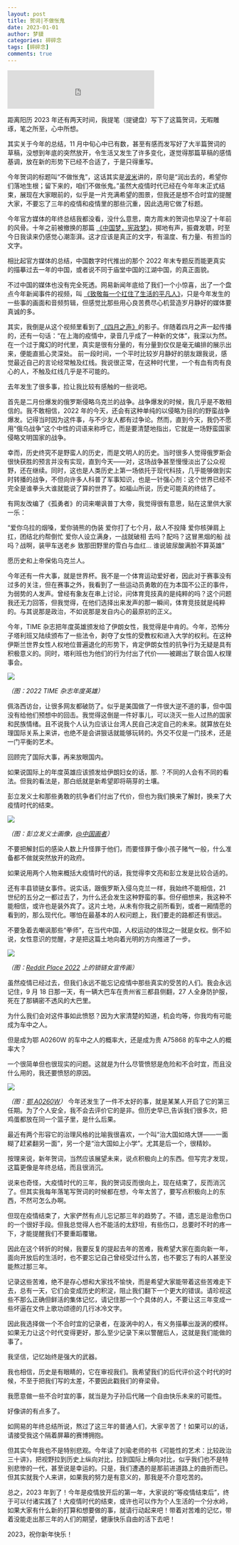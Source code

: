 ```yaml
---
layout: post
title: 贺词|不做怅鬼
date: 2023-01-01
author: 梦貘
categories: 碎碎念
tags: [碎碎念]
comments: true
---
```



<iframe frameborder="no" border="0" marginwidth="0" marginheight="0" width="330" height="86" src="https://drive.b-hu.org/Index/music/historyhasitseyesonyou.html"></iframe>

距离阳历 2023 年还有两天时间，我提笔（提键盘）写下了这篇贺词，无暇雕琢，笔之所至，心中所想。

其实关于今年的总结，11 月中旬心中已有数，甚至有感而发写好了大半篇贺词的草稿，没想到年底的突然放开，令生活又发生了许多变化，遂觉得那篇草稿的感情基调，放在新的形势下已经不合适了，于是只得重写。

今年贺词的标题叫“不做怅鬼”，这话其实是[波米](https://www.youtube.com/watch?v=6GnLEJUpI9U)讲的，原句是“润出去的，希望你们落地生根；留下来的，咱们不做伥鬼。”虽然大疫情时代已经在今年年末正式结束，展现在大家眼前的，似乎是一片充满希望的图景，但我还是想不合时宜的提醒大家，不要忘了三年的疫情和疫情里的那些沉重，因此选用它做了标题。

今年官方媒体的年终总结我都没看，没什么意思，南方周末的贺词也早没了十年前的风骨。十年之前被撤换的那篇 [《中国梦，宪政梦》](https://mo.b-hu.org/southweekend2013/)，掷地有声，振聋发聩，时至今日我读来仍感觉心潮澎湃。这才应该是真正的文字，有温度、有力量、有担当的文字。

相比起官方媒体的总结，中国数字时代推出的那个 2022 年末专题反而能更真实的描摹过去一年的中国，或者说不同于庙堂中国的江湖中国，的真正面貌。

不过中国的媒体也没有完全死透。网易新闻年底给了我们一个小惊喜，出了一个盘点今年新闻事件的视频，叫 [《致敬每一个扛住了生活的平凡人》](https://www.youtube.com/watch?v=JmsUAQMemfw)，只是今年发生的一些事的画面和音频剪辑，但感觉比那些用心良苦费尽心机营造岁月静好的媒体要真诚的多。

其实，我倒是从这个视频里看到了[《四月之声》]( http://drive.b-hu.org/Index/%E3%80%8A%E5%9B%9B%E6%9C%88%E4%B9%8B%E5%A3%B0%E3%80%8B/%E3%80%8A%E5%9B%9B%E6%9C%88%E4%B9%8B%E5%A3%B0%E3%80%8B.mp4?preview )的影子。伴随着四月之声一起传播的，还有一句话：“在上海的疫情中，录音几乎成了一种新的文体”，我深以为然。在一个过于魔幻的时代里，真实是很有分量的，有分量到仅仅是毫无编排的展示出来，便能直抵心灵深处。
前一段时间，一个平时比较岁月静好的朋友跟我说，感觉最近自己的言论经常触及红线。我说很正常，在这种时代里，一个有血有肉有良心的人，不触及红线几乎是不可能的。

去年发生了很多事，捡让我比较有感触的一些说吧。

首先是二月份爆发的俄罗斯侵略乌克兰的战争。战争爆发的时候，我几乎是不敢相信的。我不敢相信，2022 年的今天，还会有这种单纯的以侵略为目的的野蛮战争爆发。记得当时因为这件事，与不少友人都有过争论。然而，直到今天，我仍不愿用“俄乌战争”这个中性的词语来称呼它，而是要清楚地指出，它就是一场野蛮国家侵略文明国家的战争。

幸而，历史终究不是野蛮人的历史，而是文明人的历史。当时很多人觉得俄罗斯会很快获胜的预言并没有实现，直到今天——对，这场战争甚至慢慢淡出了公众视野，还在继续。同时，这也是人类历史上第一场依托于现代科技，几乎能够做到实时转播的战争，不但向许多人科普了军事知识，也是一针强心剂：这个世界已经不完全是谁拳头大谁就能说了算的世界了。如福山所说，历史可能真的终结了。

有网友改编了《孤勇者》的词来嘲讽普丁大帝，我觉得很有意思，贴在这里供大家一乐：

“爱你乌拉的烟嗓，爱你骑熊的伪装 爱你打了七个月，敌人不投降 爱你核弹肩上扛，团结北约帮倒忙 爱你人设立满身，一战就破相 去吗？配吗？这冒黑烟的船 战吗？战啊，装甲车送老乡 致那田野里的雪白与血红… 谁说玻尿酸满脸不算英雄”

愿历史和上帝保佑乌克兰人。

今年还有一件大事，就是世界杯。我不是一个体育运动爱好者，因此对于赛事没有过多的关注，但在赛事之外，我看到了一些运动员勇敢的在为本国不公正的事件，为弱势的人发声。曾经有象友在串上讨论，问体育竞技真的是纯粹的吗？这个问题我还无力回答，但我觉得，在他们选择出来发声的那一瞬间，体育竞技就是纯粹的。与其说那是政治，不如说那是发自内心的最原初的正义。

今年，TIME 杂志把年度英雄颁发给了伊朗女性，我觉得是中肯的。今年，恐怖分子塔利班又陆续颁布了一些法令，剥夺了女性的受教权和进入大学的权利。在这种伊斯兰世界女性人权地位普遍退化的形势下，肯定伊朗女性的抗争行为无疑是具有积极意义的。同时，塔利班也为他们的行为付出了代价——被踢出了联合国人权理事会。

![](https://ldbbs.ldmnq.com/bbs/topic/attachment/2022-12/7c5b1732-7372-488b-8c25-077a78d8d319.jpg) 

*（图：2022 TIME 杂志年度英雄）*

佩洛西访台，让很多网友都破防了。似乎是美国做了一件很大逆不道的事，但中国没有给他们预想中的回击。我觉得这倒是一件好事儿，可以浇灭一些人过热的国家和民族情绪。且不说我个人认为应该让台湾人民自己决定自己的未来。就算放在处理国际关系上来讲，也绝不是会讲狠话就能够玩转的。外交不仅是一门技术，还是一门平衡的艺术。

回顾完了国际大事，再来放眼国内。

如果说国际上的年度英雄应该颁发给伊朗妇女的话，那. ？不同的人会有不同的看法。但我的看法是，那白纸就是新希望即将萌芽的土壤。

彭立发义士和那些勇敢的抗争者们付出了代价，但也为我们换来了解封，换来了大疫情时代的结束。

![](https://ldbbs.ldmnq.com/bbs/topic/attachment/2022-12/4bf34eb1-2941-4680-ba74-c5dbe4af29ee.jpg)

*（图：彭立发义士画像，[@中国画者](https://twitter.com/xiaoliang999/status/1581251753739055104)）*

不要把解封后的感染人数上升怪罪于他们，而要怪罪于像小孩子赌气一般，什么准备都不做就突然放开的政府。

如果说用两个人物来概括大疫情时代的话，我觉得李文亮和彭立发是比较合适的。

还有丰县锁链女事件。说实话，跟俄罗斯入侵乌克兰一样，我始终不能相信，21 世纪的五分之一都过去了，为什么还会发生这种野蛮的事。但仔细想来，我这种不能相信，或许也是装外宾了。这片土地，从未有你我之前所看到，或者一厢情愿的看到的，那么现代化。哪怕在最基本的人权问题上，我们要走的路都还有很远。

不要急着去嘲讽那些“拳师”，在当代中国，人权运动的体现之一就是女权。倒不如说，女性意识的觉醒，才是把这篇土地向着光明的方向推进了一步。

![](https://ldbbs.ldmnq.com/bbs/topic/attachment/2022-12/4fa8d5e0-c79a-4ce0-9b56-f7b93df03c2b.png)

*（图：[Reddit Place 2022](https://www.reddit.com/r/place/?cx=956&cy=137&px=59&ts=1649112460185) 上的锁链女宣传画）*

虽然疫情已经过去，但我们永远不能忘记疫情中那些真实的受苦的人们。我会永远记住，9 月 18 日那一天，有一辆大巴车在贵州省三都县侧翻，27 人全身防护服，死在了那辆密不透风的大巴里。

为什么我们会对这件事如此愤怒？因为大家清楚的知道，机会均等，你我均有可能成为车中之人。

但是成为鄂 A0260W 的车中之人的概率大，还是成为贵 A75868 的车中之人的概率大？

一个很简单但也很现实的问题。这就是为什么尽管愤怒是危险和不合时宜，而且没什么用的，我还要愤怒的原因。

![](https://ldbbs.ldmnq.com/bbs/topic/attachment/2022-12/090d06c6-b335-4fbe-a0fa-3e12d4bf75ba.png)

*（图：[鄂 A0260W]( https://twitter.com/realEmperorPooh/status/1223605600224890880 )）*
今年还发生了一件不太好的事，就是某某人开启了它的第三任期。为了个人安全，我不会去评价它的是非。但历史早已,告诉我们很多次，把鸡蛋都放在同一个篮子里，是什么后果。

最近有两个形容它的治理风格的比喻我很喜欢，一个叫“治大国如烙大饼——一面糊了赶紧翻另一面”，另一个是“治大国如上小学”。尤其是后一个，很精妙。

按理来说，新年贺词，当然应该展望未来，说点积极向上的东西。但写完才发现，这篇更像是年终总结，而且很消沉。

说来也奇怪，大疫情时代的三年，我的贺词反而很向上，现在结束了，反而消沉了。但其实我每年落笔写贺词的时候都在想，今年太苦了，要写点积极向上的东西，不然可怎么办啊。

但现在疫情结束了，大家俨然有点儿忘记那三年的趋势了。不错，遗忘是治愈伤口的一个很好手段。但我总觉得人也不能活的太舒坦，有些伤口，总要时不时的疼一下，才能提醒我们不要重蹈覆辙。

因此在这个转折的时候，我要反复的提起去年的苦难，我希望大家在面向新一年，面向开放后的生活时，也不要忘记自己曾经受过什么苦，也不要忘了有的人甚至没能熬过那三年。

记录这些苦难，绝不是存心想和大家找不愉快，而是希望大家能带着这些苦难走下去，总有一天，它们会变成历史的积淀，阻止我们翻下一个更大的错误。请珍视这些不那么正确但鲜活的集体记忆，请记住那一个个具体的人，不要让这三年变成一些坏逼在文件上歌功颂德的几行冰冷文字。

因此我选择做一个不合时宜的记录者，在漩涡中的人，有义务描摹出漩涡的模样。如果无力让这个时代变得更好，那么至少记录下来以警醒后人，这就是我们能做的事了。

我坚信，记忆始终是强大的武器。

我也相信，历史是有眼睛的，它在审视我们。我希望我们的后代评价这个时代的时候，不至于把我们写的太差，不要因此戳我们的脊梁骨。

我愿意做一些不合时宜的事，就当是为子孙后代赌一个自由快乐未来的可能性。

好像讲的有点多了。

如网易的年终总结所说，熬过了这三年的普通人们，大家辛苦了！如果可以的话，请接受我这个隔着屏幕的赛博拥抱。

但其实今年我也不是特别悲观。今年读了刘瑜老师的书《可能性的艺术：比较政治三十讲》，把视野拉到历史上纵向对比，拉到国际上横向对比，似乎我们也不是特别悲惨的一代，甚至说是幸运的。只是，我们遭遇的是那前进道路上的曲折而已。但其实就我个人来讲，如果我的努力是有意义的，那我是不介意吃苦的。

总之，2023 年到了！今年是疫情放开后的第一年，大家说的“等疫情结束后”，终于可以付诸实践了！大疫情时代的结束，或许也可以作为个人生活的一个分水岭，如果大家有什么新的打算和想要做的事，就请行动起来吧！带着对苦难的记忆，带着没能走出那三年的人们的期望，健康快乐自由的活下去吧！

2023，祝你新年快乐！
